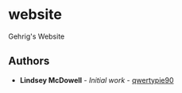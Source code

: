 # website

Gehrig's Website

## Authors
* **Lindsey McDowell** - *Initial work* - [qwertypie90](https://github.com/qwertypie90)

